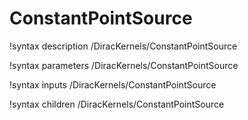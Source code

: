 <!-- MOOSE Documentation Stub: Remove this when content is added. -->

# ConstantPointSource

!syntax description /DiracKernels/ConstantPointSource

!syntax parameters /DiracKernels/ConstantPointSource

!syntax inputs /DiracKernels/ConstantPointSource

!syntax children /DiracKernels/ConstantPointSource
